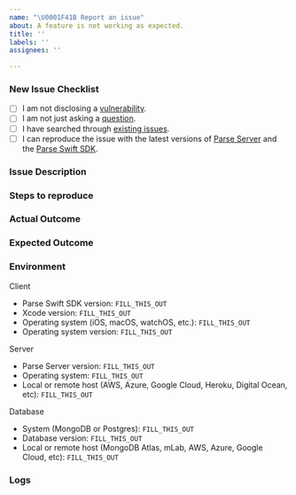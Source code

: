 ```yaml
---
name: "\U0001F41B Report an issue"
about: A feature is not working as expected.
title: ''
labels: ''
assignees: ''

---
```


### New Issue Checklist
<!--
    Check every following box [x] before submitting your issue.
    Click the "Preview" tab for better readability.
    Thanks for contributing to Parse Platform!
-->

- [ ] I am not disclosing a [vulnerability](https://github.com/netreconlab/Parse-Swift/security/policy).
- [ ] I am not just asking a [question](https://github.com/netreconlab/.github/blob/main/SUPPORT.md).
- [ ] I have searched through [existing issues](https://github.com/netreconlab/Parse-Swift/issues?q=is%3Aissue).
- [ ] I can reproduce the issue with the latest versions of [Parse Server](https://github.com/netreconlab/parse-server/releases) and the [Parse Swift SDK](https://github.com/netreconlab/Parse-Swift/releases). <!-- We don't investigate issues for outdated releases. -->

### Issue Description
<!-- What is the specific issue? -->

### Steps to reproduce
<!-- How can someone else reproduce the issue? -->

### Actual Outcome
<!-- What outcome did you get? -->

### Expected Outcome
<!-- What outcome did you expect? -->

### Environment
<!-- Be specific with versions, don't use "latest" or semver ranges like "~x.y.z" or "^x.y.z". -->

Client
- Parse Swift SDK version: `FILL_THIS_OUT`
- Xcode version: `FILL_THIS_OUT`
- Operating system (iOS, macOS, watchOS, etc.): `FILL_THIS_OUT`
- Operating system version: `FILL_THIS_OUT`

Server
- Parse Server version: `FILL_THIS_OUT`
- Operating system: `FILL_THIS_OUT`
- Local or remote host (AWS, Azure, Google Cloud, Heroku, Digital Ocean, etc): `FILL_THIS_OUT`

Database
- System (MongoDB or Postgres): `FILL_THIS_OUT`
- Database version: `FILL_THIS_OUT`
- Local or remote host (MongoDB Atlas, mLab, AWS, Azure, Google Cloud, etc): `FILL_THIS_OUT`

### Logs
<!-- Include relevant logs here. -->
